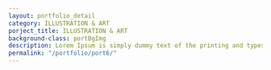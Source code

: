 ```yaml
---
layout: portfolio_detail
category: ILLUSTRATION & ART
porject_title: ILLUSTRATION & ART
background-class: portBgImg
description: Lorem Ipsum is simply dummy text of the printing and typesetting industry. Lorem Ipsum is simply dummy text of the...
permalink: "/portfolio/port6/"
---
```

